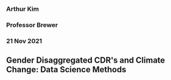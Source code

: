 ### Arthur Kim
### Professor Brewer
### 21 Nov 2021
## Gender Disaggregated CDR's and Climate Change: Data Science Methods
